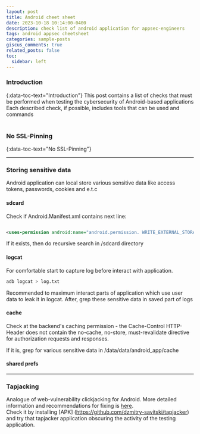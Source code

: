 ```yaml
---
layout: post
title: Android cheet sheet
date: 2023-10-18 10:14:00-0400
description: check list of android application for appsec-engineers
tags: android appsec cheetsheet
categories: sample-posts
giscus_comments: true
related_posts: false
toc:
  sidebar: left
---
```


### Introduction
{:data-toc-text="Introduction"}
This post contains a list of checks that must be performed when testing the cybersecurity of Android-based applications
Each described check, if possible, includes tools that can be used and commands
<br/><br/>

### No SSL-Pinning
{:data-toc-text="No SSL-Pinning"}

---

### Storing sensitive data
Android application can local store various sensitive data like access tokens, passwords, cookies and e.t.c


#### sdcard
Check if Android.Manifest.xml contains next line:
```xml

<uses-permission android:name="android.permission. WRITE_EXTERNAL_STORAGE"/>

```
If it exists, then do recursive search in /sdcard directory

#### logcat
For comfortable start to capture log before interact with application.

```bash
adb logcat > log.txt
```
Recommended to maximum interact parts of application which use user data to leak it in logcat. After, grep these sensitive data in saved part of logs

#### cache
Check at the backend's caching permission - the Cache-Control HTTP-Header does not contain the no-cache, no-store, must-revalidate directive for authorization requests and responses.

If it is, grep for various sensitive data in /data/data/android_app/cache

#### shared prefs
---


### Tapjacking
Analogue of web-vulnerability clickjacking for Android. 
More detailed information and recommendations for fixing is [here](https://developer.android.com/topic/security/risks/tapjacking).\
Check it by installing [APK] (https://github.com/dzmitry-savitski/tapjacker) and try that tapjacker application obscuring the activity of the testing application.